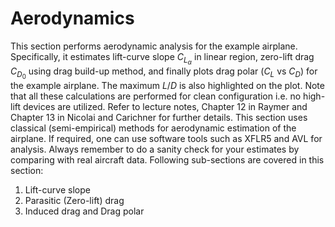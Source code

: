 # Aerodynamics

This section performs aerodynamic analysis for the example airplane. Specifically, it estimates lift-curve slope $C_{L_\alpha}$ in linear region, zero-lift drag $C_{D_0}$ using drag build-up method, and finally plots drag polar ($C_L$ vs $C_D$) for the example airplane. The maximum $L/D$ is also highlighted on the plot. Note that all these calculations are performed for clean configuration i.e. no high-lift devices are utilized. Refer to lecture notes, Chapter 12 in Raymer and Chapter 13 in Nicolai and Carichner for further details. This section uses classical (semi-empirical) methods for aerodynamic estimation of the airplane. If required, one can use software tools such as XFLR5 and AVL for analysis. Always remember to do a sanity check for your estimates by comparing with real aircraft data. Following sub-sections are covered in this section:

1. Lift-curve slope
2. Parasitic (Zero-lift) drag
3. Induced drag and Drag polar
